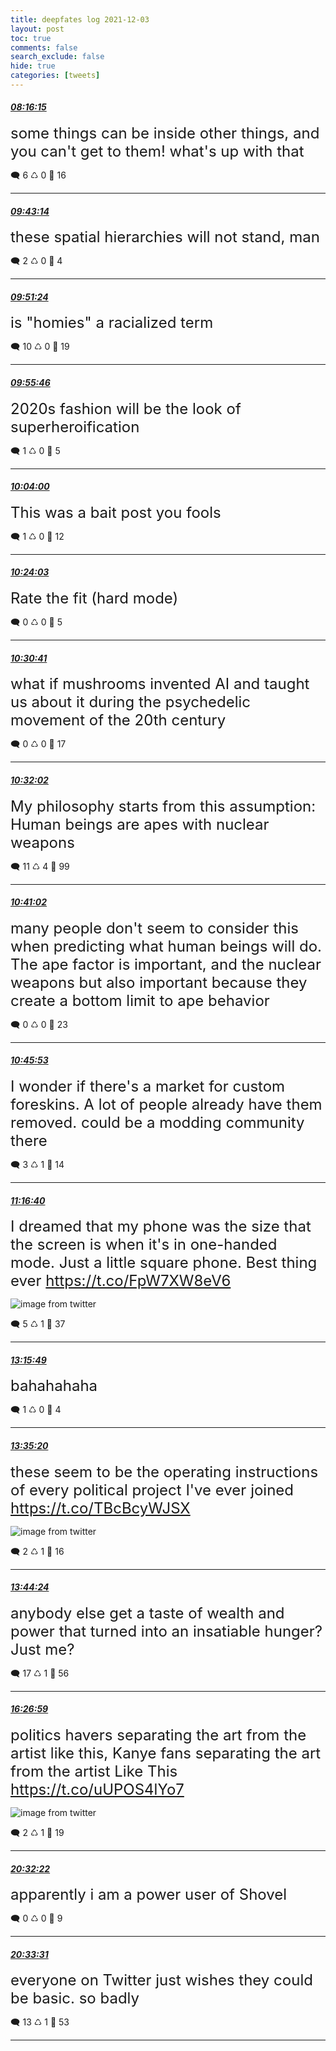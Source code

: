 ```yaml
---
title: deepfates log 2021-12-03
layout: post
toc: true
comments: false
search_exclude: false
hide: true
categories: [tweets]
---
```



#### <a href = "https://twitter.com/deepfates/status/1466788375705182213">*08:16:15*</a>

<font size="5">some things can be inside other things, and you can't get to them! what's up with that</font>



🗨️ 6 ♺ 0 🤍  16   

---
    
#### <a href = "https://twitter.com/deepfates/status/1466810265735872518">*09:43:14*</a>

<font size="5">these spatial hierarchies will not stand, man</font>



🗨️ 2 ♺ 0 🤍  4   

---
    
#### <a href = "https://twitter.com/deepfates/status/1466812322991640576">*09:51:24*</a>

<font size="5">is "homies" a racialized term</font>



🗨️ 10 ♺ 0 🤍  19   

---
    
#### <a href = "https://twitter.com/deepfates/status/1466813422868353029">*09:55:46*</a>

<font size="5">2020s fashion will be the look of superheroification</font>



🗨️ 1 ♺ 0 🤍  5   

---
    
#### <a href = "https://twitter.com/deepfates/status/1466815491897315334">*10:04:00*</a>

<font size="5">This was a bait post you fools</font>



🗨️ 1 ♺ 0 🤍  12   

---
    
#### <a href = "https://twitter.com/deepfates/status/1466820539943583746">*10:24:03*</a>

<font size="5">Rate the fit (hard mode)</font>



🗨️ 0 ♺ 0 🤍  5   

---
    
#### <a href = "https://twitter.com/deepfates/status/1466822210333470721">*10:30:41*</a>

<font size="5">what if mushrooms invented AI and taught us about it during the psychedelic movement of the 20th century</font>



🗨️ 0 ♺ 0 🤍  17   

---
    
#### <a href = "https://twitter.com/deepfates/status/1466822546863448065">*10:32:02*</a>

<font size="5">My philosophy starts from this assumption: Human beings are apes with nuclear weapons</font>



🗨️ 11 ♺ 4 🤍  99   

---
    
#### <a href = "https://twitter.com/deepfates/status/1466824813196894211">*10:41:02*</a>

<font size="5">many people don't seem to consider this when predicting what human beings will do.   The ape factor is important, and the nuclear weapons but also important because they create a bottom limit to ape behavior</font>



🗨️ 0 ♺ 0 🤍  23   

---
    
#### <a href = "https://twitter.com/deepfates/status/1466826032623742977">*10:45:53*</a>

<font size="5">I wonder if there's a market for custom foreskins. A lot of people already have them removed. could be a modding community there</font>



🗨️ 3 ♺ 1 🤍  14   

---
    
#### <a href = "https://twitter.com/deepfates/status/1466833781638057984">*11:16:40*</a>

<font size="5">I dreamed that my phone was the size that the screen is when it's in one-handed mode. Just a little square phone. Best thing ever  https://t.co/FpW7XW8eV6</font>

![image from twitter](/images/from_twitter/FFs9i0XUUAI2KkC.jpg)


🗨️ 5 ♺ 1 🤍  37   

---
    
#### <a href = "https://twitter.com/deepfates/status/1466863766193147906">*13:15:49*</a>

<font size="5">bahahahaha</font>



🗨️ 1 ♺ 0 🤍  4   

---
    
#### <a href = "https://twitter.com/deepfates/status/1466868678029242370">*13:35:20*</a>

<font size="5">these seem to be the operating instructions of every political project I've ever joined  https://t.co/TBcBcyWJSX</font>

![image from twitter](/images/from_twitter/FFtdSVHUcAM7zBa.jpg)


🗨️ 2 ♺ 1 🤍  16   

---
    
#### <a href = "https://twitter.com/deepfates/status/1466870959063777281">*13:44:24*</a>

<font size="5">anybody else get a taste of wealth and power that turned into an insatiable hunger? Just me?</font>



🗨️ 17 ♺ 1 🤍  56   

---
    
#### <a href = "https://twitter.com/deepfates/status/1466911874797035524">*16:26:59*</a>

<font size="5">politics havers separating the art from the artist like this, Kanye fans separating the art from the artist Like This  https://t.co/uUPOS4lYo7</font>

![image from twitter](/images/from_twitter/FFuEkrrUcAUJGJm.jpg)


🗨️ 2 ♺ 1 🤍  19   

---
    
#### <a href = "https://twitter.com/deepfates/status/1466973628457652230">*20:32:22*</a>

<font size="5">apparently i am a power user of Shovel</font>



🗨️ 0 ♺ 0 🤍  9   

---
    
#### <a href = "https://twitter.com/deepfates/status/1466973915347972097">*20:33:31*</a>

<font size="5">everyone on Twitter just wishes they could be basic. so badly</font>



🗨️ 13 ♺ 1 🤍  53   

---
    
            
